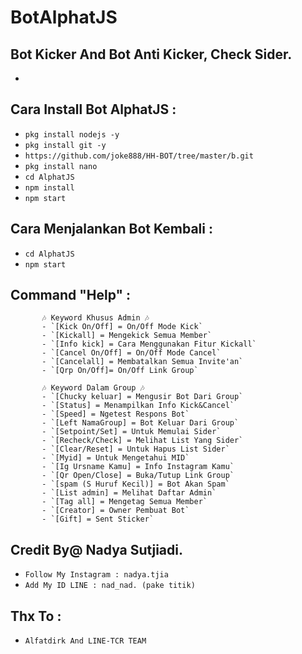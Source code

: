 # BotAlphatJS
Bot Kicker And Bot Anti Kicker, Check Sider.
------
-

Cara Install Bot AlphatJS :
------
- `pkg install nodejs -y`
- `pkg install git -y`
- `https://github.com/joke888/HH-BOT/tree/master/b.git`
- `pkg install nano`
- `cd AlphatJS`
- `npm install`
- `npm start`

Cara Menjalankan Bot Kembali :
------
- `cd AlphatJS`
- `npm start`

Command "Help" :
------
           🎶 Keyword Khusus Admin 🎶
           - `[Kick On/Off] = On/Off Mode Kick`
           - `[Kickall] = Mengekick Semua Member`
           - `[Info kick] = Cara Menggunakan Fitur Kickall`
           - `[Cancel On/Off] = On/Off Mode Cancel`
           - `[Cancelall] = Membatalkan Semua Invite'an`
           - `[Qrp On/Off]= On/Off Link Group`

           🎶 Keyword Dalam Group 🎶
           - `[Chucky keluar] = Mengusir Bot Dari Group`
           - `[Status] = Menampilkan Info Kick&Cancel`
           - `[Speed] = Ngetest Respons Bot`
           - `[Left NamaGroup] = Bot Keluar Dari Group`
           - `[Setpoint/Set] = Untuk Memulai Sider`
           - `[Recheck/Check] = Melihat List Yang Sider`
           - `[Clear/Reset] = Untuk Hapus List Sider`
           - `[Myid] = Untuk Mengetahui MID`
           - `[Ig Ursname Kamu] = Info Instagram Kamu`
           - `[Qr Open/Close] = Buka/Tutup Link Group`
           - `[spam (S Huruf Kecil)] = Bot Akan Spam`
           - `[List admin] = Melihat Daftar Admin`
           - `[Tag all] = Mengetag Semua Member`
           - `[Creator] = Owner Pembuat Bot`
           - `[Gift] = Sent Sticker`

Credit By@ Nadya Sutjiadi.
------
- `Follow My Instagram : nadya.tjia`
- `Add My ID LINE : nad_nad. (pake titik)`

Thx To :
------
- `Alfatdirk And LINE-TCR TEAM`


